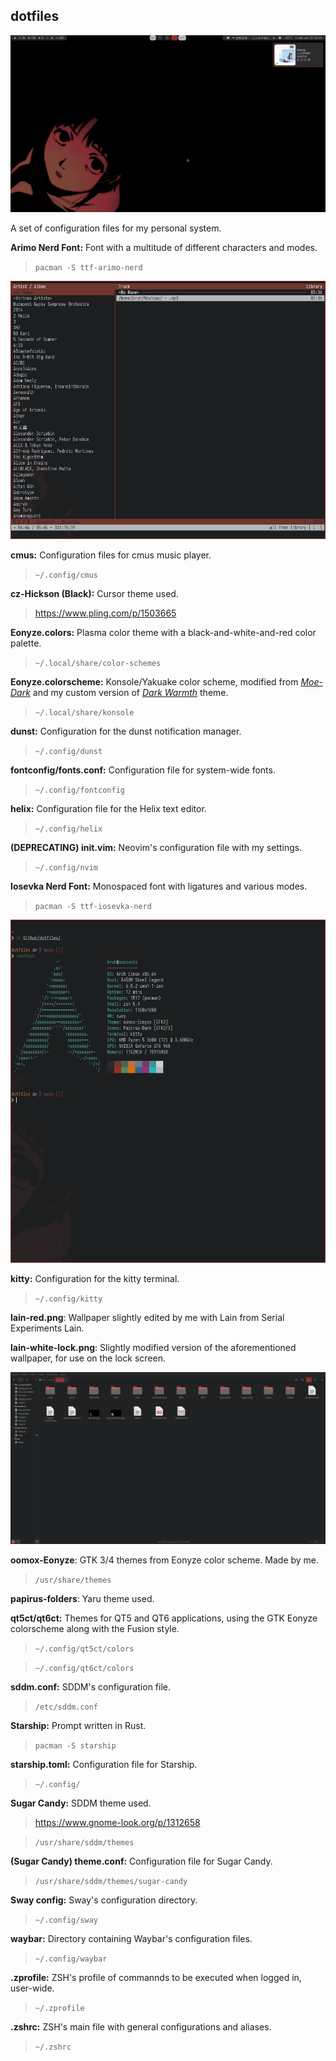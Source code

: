 ## dotfiles

![Empty desktop + dunst + cursor](screenshots/2022-10-22-23-44-20.png)

A set of configuration files for my personal system.

**Arimo Nerd Font:** Font with a multitude of different characters and modes.

> `pacman -S ttf-arimo-nerd`

![cmus theme](screenshots/2022-10-22-23-35-25.png)

**cmus:** Configuration files for cmus music player.

> `~/.config/cmus`

**cz-Hickson (Black):** Cursor theme used.

> <https://www.pling.com/p/1503665>

**Eonyze.colors:** Plasma color theme with a black-and-white-and-red color palette.

> `~/.local/share/color-schemes`

**Eonyze.colorscheme:** Konsole/Yakuake color scheme, modified from [_Moe-Dark_](https://store.kde.org/p/1378415) and my custom version of [_Dark Warmth_](https://store.kde.org/p/1283955/) theme.

> `~/.local/share/konsole`

**dunst:** Configuration for the dunst notification manager.

> `~/.config/dunst`

**fontconfig/fonts.conf:** Configuration file for system-wide fonts.

> `~/.config/fontconfig`

**helix:** Configuration file for the Helix text editor.

> `~/.config/helix`

**(DEPRECATING) init.vim:** Neovim's configuration file with my settings.

> `~/.config/nvim`

**Iosevka Nerd Font:** Monospaced font with ligatures and various modes.

> `pacman -S ttf-iosevka-nerd`

![kitty colorscheme + starship prompt](screenshots/2022-10-22-23-42-49.png)

**kitty:** Configuration for the kitty terminal.

> `~/.config/kitty`

**lain-red.png**: Wallpaper slightly edited by me with Lain from Serial Experiments Lain.

**lain-white-lock.png**: Slightly modified version of the aforementioned wallpaper, for use on the lock screen.

![oomox-Eonyze theme + yaru folder theme + Papirus icons](screenshots/2022-10-22-23-49-10.png)

**oomox-Eonyze**: GTK 3/4 themes from Eonyze color scheme. Made by me.

> `/usr/share/themes`

**papirus-folders**: Yaru theme used.

**qt5ct/qt6ct:** Themes for QT5 and QT6 applications, using the GTK Eonyze colorscheme along with the Fusion style.

> `~/.config/qt5ct/colors`

> `~/.config/qt6ct/colors`

**sddm.conf:** SDDM's configuration file.

> `/etc/sddm.conf`

**Starship:** Prompt written in Rust.

> `pacman -S starship`

**starship.toml:** Configuration file for Starship.

> `~/.config/`

**Sugar Candy:** SDDM theme used.

> <https://www.gnome-look.org/p/1312658>

> `/usr/share/sddm/themes`

**(Sugar Candy) theme.conf:** Configuration file for Sugar Candy.

> `/usr/share/sddm/themes/sugar-candy`

**Sway config:** Sway's configuration directory.

> `~/.config/sway`

**waybar:** Directory containing Waybar's configuration files.

> `~/.config/waybar`

**.zprofile:** ZSH's profile of commannds to be executed when logged in, user-wide.

> `~/.zprofile`

**.zshrc:** ZSH's main file with general configurations and aliases.

> `~/.zshrc`
